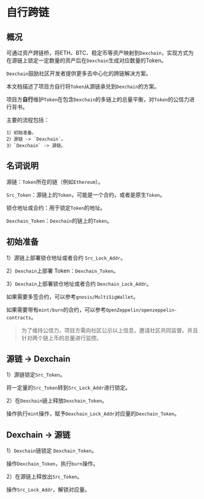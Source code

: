 # 自行跨链

## 概况

可通过资产跨链桥，将ETH、BTC、稳定币等资产映射到`Dexchain`，实现方式为在源链上锁定一定数量的资产后在`Dexchain`生成对应数量的Token。

`Dexchain`鼓励社区开发者提供更多去中心化的跨链解决方案。

本文档描述了项目方自行将`Token`从源链承兑到`Dexchain`的方案。

项目方**自行**维护`Token`在包含`Dexchain`的多链上的总量平衡，对`Token`的公信力进行背书。

主要的流程包括：

```
1）初始准备。
2）源链 -> `Dexchain`。
3）`Dexchain` -> 源链。
```

## 名词说明

源链：`Token`所在的链（例如`Ethereum`）。

`Src_Token`：源链上的`Token`，可能是一个合约，或者是原生`Token`。

锁仓地址或合约：用于锁定`Token`的地址。

`Dexchain_Token`：`Dexchain`的链上的`Token`。

## 初始准备

1）源链上部署锁仓地址或者合约 `Src_Lock_Addr`。

2）`Dexchain`上部署 Token：`Dexchain_Token`。

3）`Dexchain`上部署锁仓地址或者合约 `Dexchain_Lock_Addr`。

如果需要多签合约，可以参考`gnosis/MultiSigWallet`。

如果需要带有`mint/burn`的合约，可以参考`OpenZeppelin/openzeppelin-contracts`。

> 为了维持公信力，项目方需向社区公示以上信息，邀请社区共同监督。并且针对两个链上币的总量进行监控。

## 源链 -> Dexchain

1）源链锁定`Src_Token`。

将一定量的`Src_Token`转到`Src_Lock_Addr`进行锁定。

2）在`Dexchain`链上释放`Dexchain_Token`。

操作执行`mint`操作，赋予`Dexchain_Lock_Addr`对应量的`Dexchain_Token`。

## Dexchain -> 源链

1）`Dexchain`链锁定 `Dexchain_Token`。

操作`Dexchain_Token`，执行`burn`操作。

2）在源链上释放出`Src_Token`。

操作`Src_Lock_Addr`，解锁对应量。